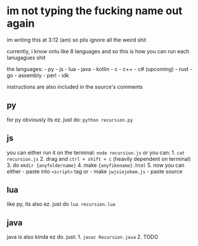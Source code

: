 # im not typing the fucking name out again

im writing this at 3:12 (am) so plis ignore all the weird shit

currently, i know onlu like 8 languages and so this is how you can run each lanugagues shit

the languages:
    - py
    - js
    - lua
    - java
    - kotlin
    - c
    - c++
    - c#
    (upcoming)
    - rust
    - go
    - assembly
    - perl
    - idk

instructions are also included in the source's comments

## py
for py obviously its ez. just do:
    ```
    python recursion.py
    ```

## js
you can either run it on the terminal:
    ```
    node recursion.js
    ```
or you can:
    1. `cat recursion.js`
    2. drag and `ctrl + shift + c` (heavily dependent on terminal)
    3. do `mkdir {anyfoldername}`
    4. make `{anyfikename}.html`
    5. now you can either
        - paste into `<script>` tag
        or
        - make `jwjsiejekem.js`
        - paste source

## lua
like py, its also ez. just do
    ```
    lua recursion.lua
    ```

## java
java is also kinda ez do. just:
    1. ```
    javac Recursion.java
    ```
    2. TODO
